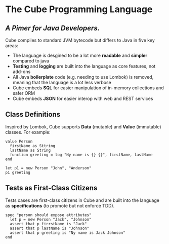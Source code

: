 # The Cube Programming Language
## _A Pimer for Java Developers._

Cube compiles to standard JVM bytecode but differs to Java in five key areas:

- The language is desgined to be a lot more **readable** and **simpler** compared to java
- **Testing** and **logging** are built into the language as core features, not add-ons
- All Java **boilerplate** code (e.g. needing to use Lombok) is removed, meaning that the language is a lot less verbose
- Cube embeds **SQ**L for easier manipulation of in-memory collections and safer ORM
- Cube embeds **JSON** for easier interop with web and REST services

## Class Definitions

Inspired by Lombok, Cube supports **Data** (mutable) and **Value** (immutable) classes. For example:

```
value Person
  firstName as Sttring
  lastName as String
  function greeting = log "Ny name is {} {}", firstName, lastName
end

let p1 = new Person "John", "Anderson"
p1 greeting
```

## Tests as First-Class Citizens

Tests cases are first-class citizens in Cube and are built into the language as **specifications** (to promote  but not enforce TDD).

```
spec "person should expose attributes"
  let p = new Person "Jack", "Johnson"
  assert that p firrstName is "Jack"
  assert that p lastName is "Johnson"
  assert that p greeting is "Ny name is Jack Johnson"
end
```
